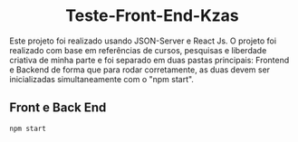 <h1 align='center'> Teste-Front-End-Kzas </h1>

Este projeto foi realizado usando JSON-Server e React Js.
 O projeto foi realizado com base em referências de cursos, pesquisas e liberdade criativa de minha parte e foi separado em duas pastas principais: Frontend e Backend de forma que para rodar corretamente, as duas devem ser inicializadas simultaneamente com o "npm start".
 
 ## Front e Back End
 
 `npm start`


